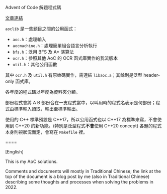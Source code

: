Advent of Code 解題程式碼

[文章連結](https://blog.cruciferslab.net/?p=1153)

`aoclib` 是一些題目之間的公用函式：

* `aoc.h`：處理輸入
* `aocmachine.h`：處理簡單組合語言分析執行
* `bfs.h`：泛用 BFS 及 A* 演算法
* `ocr.h`：參照其他 AoC 的 OCR 函式庫實作的我流版本
* `util.h`：其他公用函數

其中 `ocr.h` 及 `util.h` 有原始碼實作，需連結 `libaoc.a`；其餘則是泛型 header-only 函式庫。

各年度的程式碼以年度為資料夾分類。

部份程式會將 A B 部份合在一支程式當中，以叫用時的程式名表示是何部份；程式由標準輸入讀取，輸出至標準輸出。

使用的 C++ 標準預設是 C++17，所以公用函式也以 C++17 為標準來寫，不會使用到 C++20 的新功能。(特別是泛型程式**不會**使用 C++20 concept) 各題的程式本身則視狀況而定，會寫在 `Makefile` 裡。

====

[English]

This is my AoC solutions.

Comments and documents will mostly in Traditional Chinese; the link at the top
of the document is a blog post by me (also in Traditional Chinese) describing
some thoughts and processes when solving the problems in 2022. 
